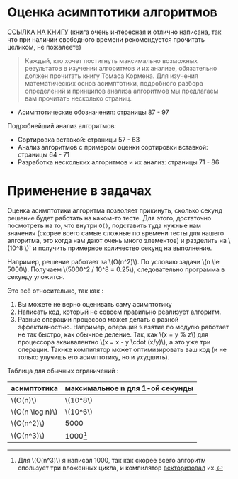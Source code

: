 # Оценка асимптотики алгоритмов

[ССЫЛКА НА КНИГУ](https://vk.com/doc191450968_561608466?hash=1K1Cd8tP7N8rZcYeFS8pSJjr82ROC22zM2WlzBbBBzz&dl=RolI6VzGuZKU7zeJEYpjawEP7lZ0yWFsnsqwcJOzkIP) (книга очень интересная и отлично написана, так что при наличии свободного времени рекомендуется прочитать целиком, не пожалеете)

>Каждый, кто хочет постигнуть максимально возможных результатов в изучении алгоритмов и их анализе, обязательно должен прочитать книгу Томаса Кормена.
Для изучения математических основ асимптотики, подробного разбора определений и принципов анализа алгоритмов мы предлагаем вам прочитать несколько страниц. 

* Асимптотические обозначения: страницы 87 - 97

Подробнейший анализ алгоритмов:
* Сортировка вставкой: страницы 57 - 63
* Анализ алгоритмов с примером оценки сортировки вставкой: страницы 64 - 71
* Разработка нескольких алгоритмов и их анализ: страницы 71 - 86

Применение в задачах
===

Оценка асимптотики алгоритма позволяет прикинуть, сколько секунд решение будет работать на каком-то тесте. Для этого, достаточно посмотреть на то, что внутри `O()`, подставить туда нужные нам значения (скорее всего самые сложные по времени тесты для нашего алгоритма, это когда нам дают очень много элементов) и разделить на \\(10^8 \\)` и получить примерное количество секунд на выполнение.

Например, решение работает за \\\(O(n^2)\\). По условию задачи \\(n \le 5000\\). Получаем \\(5000^2 / 10^8 = 0.25\\), следовательно программа в секунду уложится.

Это всё относительно, так как :
1. Вы можете не верно оценивать саму асимптотику
2. Написать код, который не совсем правильно реализует алгоритм. 
3. Разные операции процессор может делать с разной эффективностью. Например, операций `%` взятие по модулю работает не так быстро, как обычное деление. Так, как \\(x = y % z\\) для процессора эквивалентно \\(x = x - y \cdot (x/y)\\), а это уже три операции. Так-же компилятор может оптимизировать ваш код (и не только улучишь его асимптотику, но и ухудшить).

Таблица для обычных ограничений :

| асимптотика  | максимальное n для 1-ой секунды |
| -------- | ------- |
| \\(O(n)\\)  | \\(10^8\\)   |
| \\(O(n \log n)\\) | \\(10^6\\)     |
| \\(O(n^2)\\)    | 5000    |
| \\(O(n^3)\\)    | 1000[^1]   |

[^1]: Для \\(O(n^3)\\) я написал 1000, так как скорее всего алгоритм спользует три вложенных цикла, и компилятор [векторизовал](https://ru.algorithmica.org/cs/arithmetic/simd/) их.